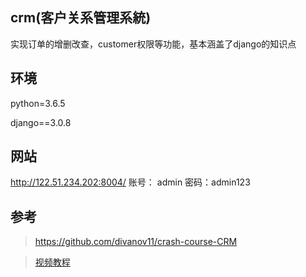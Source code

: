 ## crm(客户关系管理系統)
实现订单的增删改查，customer权限等功能，基本涵盖了django的知识点

## 环境
python=3.6.5

django==3.0.8

## 网站
http://122.51.234.202:8004/
账号： admin
密码：admin123

## 参考
> https://github.com/divanov11/crash-course-CRM

> [视频教程](https://www.bilibili.com/video/BV18J411n7Gr)
